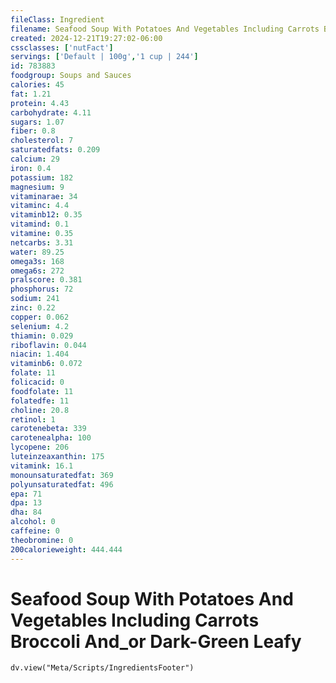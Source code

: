 ```yaml
---
fileClass: Ingredient
filename: Seafood Soup With Potatoes And Vegetables Including Carrots Broccoli And_or Dark-Green Leafy
created: 2024-12-21T19:27:02-06:00
cssclasses: ['nutFact']
servings: ['Default | 100g','1 cup | 244']
id: 783883
foodgroup: Soups and Sauces
calories: 45
fat: 1.21
protein: 4.43
carbohydrate: 4.11
sugars: 1.07
fiber: 0.8
cholesterol: 7
saturatedfats: 0.209
calcium: 29
iron: 0.4
potassium: 182
magnesium: 9
vitaminarae: 34
vitaminc: 4.4
vitaminb12: 0.35
vitamind: 0.1
vitamine: 0.35
netcarbs: 3.31
water: 89.25
omega3s: 168
omega6s: 272
pralscore: 0.381
phosphorus: 72
sodium: 241
zinc: 0.22
copper: 0.062
selenium: 4.2
thiamin: 0.029
riboflavin: 0.044
niacin: 1.404
vitaminb6: 0.072
folate: 11
folicacid: 0
foodfolate: 11
folatedfe: 11
choline: 20.8
retinol: 1
carotenebeta: 339
carotenealpha: 100
lycopene: 206
luteinzeaxanthin: 175
vitamink: 16.1
monounsaturatedfat: 369
polyunsaturatedfat: 496
epa: 71
dpa: 13
dha: 84
alcohol: 0
caffeine: 0
theobromine: 0
200calorieweight: 444.444
---
```


# Seafood Soup With Potatoes And Vegetables Including Carrots Broccoli And_or Dark-Green Leafy

```dataviewjs
dv.view("Meta/Scripts/IngredientsFooter")
```